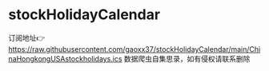 # stockHolidayCalendar
订阅地址👉https://raw.githubusercontent.com/gaoxx37/stockHolidayCalendar/main/ChinaHongkongUSAstockholidays.ics
数据爬虫自集思录，如有侵权请联系删除
